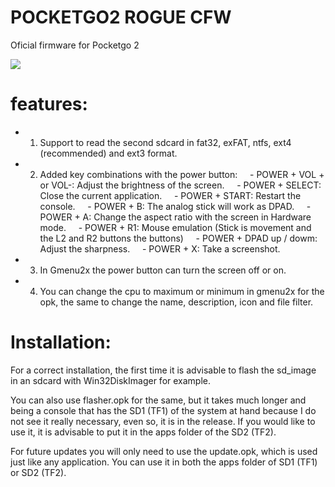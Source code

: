 # POCKETGO2 ROGUE CFW

Oficial firmware for Pocketgo 2

![](https://raw.githubusercontent.com/Ninoh-FOX/POCKETGO2_ROGUE_CFW/master/logos/logo_gcwzero_clut224.png)

# features:

- 1. Support to read the second sdcard in fat32, exFAT, ntfs, ext4 (recommended) and ext3 format.

- 2. Added key combinations with the power button:
    - POWER + VOL + or VOL-: Adjust the brightness of the screen.
    - POWER + SELECT: Close the current application.
    - POWER + START: Restart the console.
    - POWER + B: The analog stick will work as DPAD.
    - POWER + A: Change the aspect ratio with the screen in Hardware mode.
    - POWER + R1: Mouse emulation (Stick is movement and the L2 and R2 buttons the buttons)
    - POWER + DPAD up / dowm: Adjust the sharpness.
    - POWER + X: Take a screenshot.

- 3. In Gmenu2x the power button can turn the screen off or on.

- 4. You can change the cpu to maximum or minimum in gmenu2x for the opk, the same to change the name, description, icon and file filter.

# Installation:

For a correct installation, the first time it is advisable to flash the sd_image in an sdcard with Win32DiskImager for example.

You can also use flasher.opk for the same, but it takes much longer and being a console that has the SD1 (TF1) of the system at hand because I do not see it really necessary, even so, it is in the release. If you would like to use it, it is advisable to put it in the apps folder of the SD2 (TF2).

For future updates you will only need to use the update.opk, which is used just like any application. You can use it in both the apps folder of SD1 (TF1) or SD2 (TF2).
